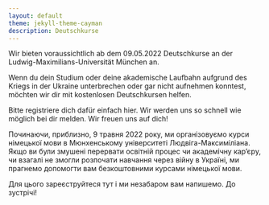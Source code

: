 ```yaml
---
layout: default
theme: jekyll-theme-cayman
description: Deutschkurse
---
```


Wir bieten voraussichtlich ab dem 09.05.2022 Deutschkurse an der Ludwig-Maximilians-Universität München an.

Wenn du dein Studium oder deine akademische Laufbahn aufgrund des Kriegs in der Ukraine unterbrechen oder gar nicht aufnehmen konntest, möchten wir dir mit kostenlosen Deutschkursen helfen.

Bitte registriere dich dafür einfach hier. Wir werden uns so schnell wie möglich bei dir melden. Wir freuen uns auf dich! 

Починаючи, приблизно, 9 травня 2022 року, ми організовуємо курси німецької мови в Мюнхенському університеті Людвіга-Максиміліана.
Якщо ви були змушені перервати освітній процес чи академічну кар’єру, чи взагалі не змогли розпочати навчання через війну в Україні, ми прагнемо допомогти вам безкоштовними курсами німецької мови.

Для цього зареєструйтеся тут і ми незабаром вам напишемо. До зустрічі!
